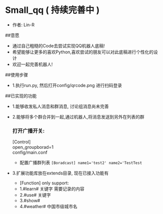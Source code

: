 # Small_qq ( 持续完善中 )
* 作者: Lin-R

##意愿
* 通过自己粗糙的Code去尝试实现QQ机器人底稿!
* 希望能够让更多的喜欢Python,喜欢尝试的朋友可以对此底稿进行个性化的设计
* 欢迎一起完善机器人! 

##使用步骤
* 1.执行run.py, 然后打开config/qrcode.png 进行扫码登录

##已实现的功能
* 1.能够收发私人消息和群消息, 讨论组消息尚未完善
* 2.能够将多个群合并到一起,通过机器人,将消息发送到另外在列表的群
  ### 打开广播开关:  
  [Control]  
  open_groupborad=1  
  config/main.conf  
  
  * 配置广播群列表
  `[Boradcast]
  name1='test2'
  name2='TestTest`
 

* 3.扩展功能库放在extends目录, 现在已接入功能有
  * [Function] only support:
  * 1.#learn# 关键字 需要记录的内容
  * 2.#use# 关键字
  * 3.#show# 
  * 4.#weather# 中国市级城市名




